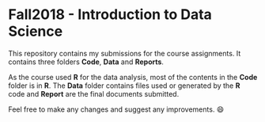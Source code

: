 # Fall2018 - Introduction to Data Science
This repository contains my submissions for the course assignments. It contains three folders **Code**, **Data** and **Reports**. 

As the course used **R** for the data analysis, most of the contents in the **Code** folder is in **R**. The **Data** folder contains files used or generated by the **R** code and **Report** are the final documents submitted.

Feel free to make any changes and suggest any improvements. :smile:
